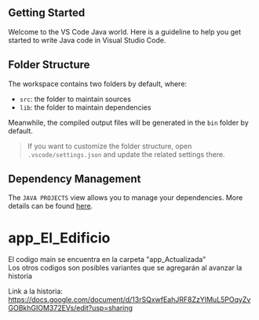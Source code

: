 ## Getting Started

Welcome to the VS Code Java world. Here is a guideline to help you get started to write Java code in Visual Studio Code.

## Folder Structure

The workspace contains two folders by default, where:

- `src`: the folder to maintain sources
- `lib`: the folder to maintain dependencies

Meanwhile, the compiled output files will be generated in the `bin` folder by default.

> If you want to customize the folder structure, open `.vscode/settings.json` and update the related settings there.

## Dependency Management

The `JAVA PROJECTS` view allows you to manage your dependencies. More details can be found [here](https://github.com/microsoft/vscode-java-dependency#manage-dependencies).

# app_El_Edificio   
El codigo main se encuentra en la carpeta "app_Actualizada"  
Los otros codigos son posibles variantes que se agregarán al avanzar la historia  

Link a la historia:  
https://docs.google.com/document/d/13rSQxwfEahJRF8ZzYIMuL5POqyZvGOBkhGIOM372EVs/edit?usp=sharing  

